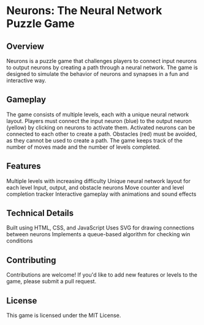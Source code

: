 # Neurons: The Neural Network Puzzle Game
## Overview
Neurons is a puzzle game that challenges players to connect input neurons to output neurons by creating a path through a neural network. The game is designed to simulate the behavior of neurons and synapses in a fun and interactive way.
## Gameplay
The game consists of multiple levels, each with a unique neural network layout.
Players must connect the input neuron (blue) to the output neuron (yellow) by clicking on neurons to activate them.
Activated neurons can be connected to each other to create a path.
Obstacles (red) must be avoided, as they cannot be used to create a path.
The game keeps track of the number of moves made and the number of levels completed.
## Features
Multiple levels with increasing difficulty
Unique neural network layout for each level
Input, output, and obstacle neurons
Move counter and level completion tracker
Interactive gameplay with animations and sound effects
## Technical Details
Built using HTML, CSS, and JavaScript
Uses SVG for drawing connections between neurons
Implements a queue-based algorithm for checking win conditions
## Contributing
Contributions are welcome! If you'd like to add new features or levels to the game, please submit a pull request.
## License
This game is licensed under the MIT License.

